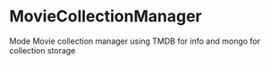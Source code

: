 # MovieCollectionManager
Mode Movie collection manager using TMDB for info and mongo for collection storage
